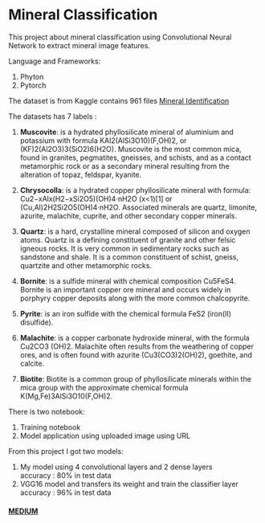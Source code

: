 # Mineral Classification

This project about mineral classification using Convolutional Neural Network to extract mineral image features.

Language and Frameworks:  
1. Phyton  
2. Pytorch

The dataset is from Kaggle contains 961 files
[Mineral Identification](https://www.kaggle.com/asiedubrempong/minerals-identification-dataset)

The datasets has 7 labels :   

1. **Muscovite**: is a hydrated phyllosilicate mineral of aluminium and potassium with formula KAl2(AlSi3O10)(F,OH)2, or (KF)2(Al2O3)3(SiO2)6(H2O). Muscovite is the most common mica, found in granites, pegmatites, gneisses, and schists, and as a contact metamorphic rock or as a secondary mineral resulting from the alteration of topaz, feldspar, kyanite.  

2. **Chrysocolla**: is a hydrated copper phyllosilicate mineral with formula: Cu2−xAlx(H2−xSi2O5)(OH)4·nH2O (x<1)[1] or (Cu,Al)2H2Si2O5(OH)4·nH2O. Associated minerals are quartz, limonite, azurite, malachite, cuprite, and other secondary copper minerals.  

3. **Quartz**: is a hard, crystalline mineral composed of silicon and oxygen atoms. Quartz is a defining constituent of granite and other felsic igneous rocks. It is very common in sedimentary rocks such as sandstone and shale. It is a common constituent of schist, gneiss, quartzite and other metamorphic rocks.  

4. **Bornite**: is a sulfide mineral with chemical composition Cu5FeS4. Bornite is an important copper ore mineral and occurs widely in porphyry copper deposits along with the more common chalcopyrite.   

5. **Pyrite**: is an iron sulfide with the chemical formula FeS2 (iron(II) disulfide).  

6. **Malachite**: is a copper carbonate hydroxide mineral, with the formula Cu2CO3 (OH)2. Malachite often results from the weathering of copper ores, and is often found with azurite (Cu3(CO3)2(OH)2), goethite, and calcite.   

7. **Biotite**: Biotite is a common group of phyllosilicate minerals within the mica group with the approximate chemical formula K(Mg,Fe)3AlSi3O10(F,OH)2.

There is two notebook:  
1. Training notebook
2. Model application using uploaded image using URL

From this project I got two models:  
1. My model using 4 convolutional layers and 2 dense layers  
accuracy : 80% in test data
2. VGG16 model and transfers its weight and train the classifier layer  
accuracy : 96% in test data

#### [MEDIUM](https://medium.com/@saidr567/mineral-klasifikasi-menggunakan-deep-learning-373cea77694b)
